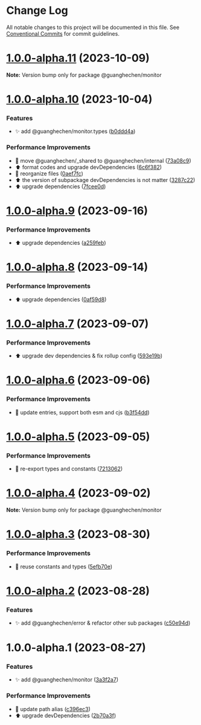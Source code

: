 # Change Log

All notable changes to this project will be documented in this file.
See [Conventional Commits](https://conventionalcommits.org) for commit guidelines.

# [1.0.0-alpha.11](https://github.com/guanghechen/sora/compare/@guanghechen/monitor@1.0.0-alpha.10...@guanghechen/monitor@1.0.0-alpha.11) (2023-10-09)

**Note:** Version bump only for package @guanghechen/monitor





# [1.0.0-alpha.10](https://github.com/guanghechen/sora/compare/@guanghechen/monitor@1.0.0-alpha.9...@guanghechen/monitor@1.0.0-alpha.10) (2023-10-04)


### Features

* ✨ add @guanghechen/monitor.types ([b0ddd4a](https://github.com/guanghechen/sora/commit/b0ddd4a919d25171b4e3d1ef197d9b5c00b4bab4))


### Performance Improvements

* :truck:  move @guanghechen/_shared to @guanghechen/internal ([73a08c9](https://github.com/guanghechen/sora/commit/73a08c918d5bf1eeb3c6daa69dc50169198b77bf))
* ⬆️ format codes and upgrade devDependencies ([6c6f382](https://github.com/guanghechen/sora/commit/6c6f382a0ac20e4c331778cc259f197d292f0eb3))
* 🎨 reorganize files ([0aef7fc](https://github.com/guanghechen/sora/commit/0aef7fce0cca25b2f4c40ba5881a37cdd1bcb40f))
* ⬆️ the version of subpackage devDependencies is not matter ([3287c22](https://github.com/guanghechen/sora/commit/3287c22fb150af6620c1c9f6f4b186498aea815b))
* ⬆️ upgrade dependencies ([7fcee0d](https://github.com/guanghechen/sora/commit/7fcee0de7b515b1cc9e18758c2be1f38a7374cfb))





# [1.0.0-alpha.9](https://github.com/guanghechen/sora/compare/@guanghechen/monitor@1.0.0-alpha.8...@guanghechen/monitor@1.0.0-alpha.9) (2023-09-16)


### Performance Improvements

* ⬆️ upgrade dependencies ([a259feb](https://github.com/guanghechen/sora/commit/a259feba5933148a34e4f498c9b883a5f87b7b50))





# [1.0.0-alpha.8](https://github.com/guanghechen/sora/compare/@guanghechen/monitor@1.0.0-alpha.7...@guanghechen/monitor@1.0.0-alpha.8) (2023-09-14)


### Performance Improvements

* ⬆️ upgrade dependencies ([0af59d8](https://github.com/guanghechen/sora/commit/0af59d85d8c2c514f57e5289e87f0a3cbb6ab5ab))





# [1.0.0-alpha.7](https://github.com/guanghechen/sora/compare/@guanghechen/monitor@1.0.0-alpha.6...@guanghechen/monitor@1.0.0-alpha.7) (2023-09-07)


### Performance Improvements

* ⬆️ upgrade dev dependencies & fix rollup config ([593e19b](https://github.com/guanghechen/sora/commit/593e19bf68c159ec4f9f5d34a567c832997b5055))





# [1.0.0-alpha.6](https://github.com/guanghechen/sora/compare/@guanghechen/monitor@1.0.0-alpha.5...@guanghechen/monitor@1.0.0-alpha.6) (2023-09-06)


### Performance Improvements

* 🔧 update entries, support both esm and cjs ([b3f54dd](https://github.com/guanghechen/sora/commit/b3f54dde89d3b079c422e062cef795194482e165))





# [1.0.0-alpha.5](https://github.com/guanghechen/sora/compare/@guanghechen/monitor@1.0.0-alpha.4...@guanghechen/monitor@1.0.0-alpha.5) (2023-09-05)


### Performance Improvements

* 🎨 re-export types and constants ([7213062](https://github.com/guanghechen/sora/commit/721306218d253c3dad6549f145cf51c81e86d9ad))





# [1.0.0-alpha.4](https://github.com/guanghechen/sora/compare/@guanghechen/monitor@1.0.0-alpha.3...@guanghechen/monitor@1.0.0-alpha.4) (2023-09-02)

**Note:** Version bump only for package @guanghechen/monitor





# [1.0.0-alpha.3](https://github.com/guanghechen/sora/compare/@guanghechen/monitor@1.0.0-alpha.2...@guanghechen/monitor@1.0.0-alpha.3) (2023-08-30)


### Performance Improvements

* 🎨 reuse constants and types ([5efb70e](https://github.com/guanghechen/sora/commit/5efb70e6df130dc870ccb5add632291dcbd94809))





# [1.0.0-alpha.2](https://github.com/guanghechen/sora/compare/@guanghechen/monitor@1.0.0-alpha.1...@guanghechen/monitor@1.0.0-alpha.2) (2023-08-28)


### Features

* ✨ add @guanghechen/error & refactor other sub packages ([c50e94d](https://github.com/guanghechen/sora/commit/c50e94de4b9e6d7fd635c10e202eb8bdc4f4f8dd))





# 1.0.0-alpha.1 (2023-08-27)


### Features

* ✨ add @guanghechen/monitor ([3a3f2a7](https://github.com/guanghechen/sora/commit/3a3f2a796a29ecb4de05eabc9acecfab730b8a0a))


### Performance Improvements

* 🔧 update path alias ([c396ec3](https://github.com/guanghechen/sora/commit/c396ec3316b2b19a69ba0234cc7a9d86edd9fac2))
* ⬆️ upgrade devDependencies ([2b70a3f](https://github.com/guanghechen/sora/commit/2b70a3f5b895ed51de035b962d843661475663d6))
